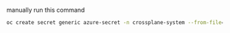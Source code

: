 manually run this command

```sh
oc create secret generic azure-secret -n crossplane-system --from-file=creds=./kustomize/cluster-overlays/hub/crossplane-providers/azure-credentials.json
```